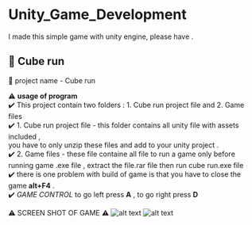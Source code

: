 # Unity_Game_Development

I made this simple game with unity engine, please have . <br>

## :triangular_flag_on_post: Cube run
:bookmark_tabs: project name - Cube run


  :warning: **usage of program**<br>
  :heavy_check_mark: This project contain two folders : 1. Cube run project file  and 2. Game files <br>
  :heavy_check_mark: 1. Cube run project file - this folder contains all unity file with assets included , <br>
                                    you have to only unzip these files and add to your unity project .<br>
  :heavy_check_mark: 2. Game files - these file containe all file to run a game only before running game  .exe file , extract the file.rar file then run cube run.exe file <br>
  :heavy_check_mark: there is one problem with build of game is that you have to close the game **alt+F4** . <br>
  :heavy_check_mark: *GAME CONTROL*   to go left press **A** ,  to go right press **D**<br>
  
  :warning: SCREEN SHOT OF GAME :warning:
  ![alt text](https://github.com/shantanu1905/Unity_Game_Development/blob/main/Game%20files/Screenshot%20(54).png)
  ![alt text](https://github.com/shantanu1905/Unity_Game_Development/blob/main/Game%20files/Screenshot%20(55).png)
